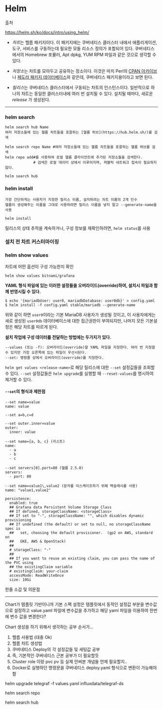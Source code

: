 # Helm

출처

https://helm.sh/ko/docs/intro/using_helm/



- *차트*는 헬름 패키지이다. 이 패키지에는 쿠버네티스 클러스터 내에서 애플리게이션, 도구, 서비스를 구동하는데 필요한 모들 리소스 정의가 포함되어 있다. 쿠버네티스에서의 Homebrew 포뮬러, Apt dpkg, YUM RPM 파일과 같은 것으로 생각할 수 있다.

- *저장소*는 차트를 모아두고 공유하는 장소이다. 이것은 마치 Perl의 [CPAN 아카이브](https://www.cpan.org/)나 [페도라 패키지 데이터베이스](https://admin.fedoraproject.org/pkgdb/)와 같은데, 쿠버네티스 패키지용이라고 보면 된다.

- *릴리스*는 쿠버네티스 클러스터에서 구동되는 차트의 인스턴스이다. 일반적으로 하나의 차트는 동일한 클러스터내에 여러 번 설치될 수 있다. 설치될 때마다, 새로운 *release* 가 생성된다.



---

### helm search

```
helm search hub Name
여러 저장소들에 있는 헬름 차트들을 포괄하는 [헬름 허브](https://hub.helm.sh/)를 검색
```



```
helm search repo Name #여러 저장소들에 있는 헬름 차트들을 포괄하는 헬름 허브를 검색
helm repo add#를 사용하여 로컬 헬름 클라이언트에 추가된 저장소들을 검색한다. 
             # 검색은 로컬 데이터 상에서 이루어지며, 퍼블릭 네트워크 접속이 필요하지 않다.

helm search hub
```



### helm install

```
가장 간단하게는 사용자가 지정한 릴리스 이름, 설치하려는 차트 이름의 2개 인수
헬름이 생성해주는 이름을 그대로 사용하려면 릴리스 이름을 넣지 말고 --generate-name을 사용

helm install 
```

릴리스의 상태 추적을 계속하거나, 구성 정보를 재확인하려면, `helm status`를 사용



### 설치 전 차트 커스터마이징

### helm show values

차트에 어떤 옵션이 구성 가능한지 확인

```
helm show values bitnami/grafana
```



**YAML 형식 파일에 있는 이러한 설정들을 오버라이드(override)하여, 설치시 파일과 함께 반영시킬 수 있다.**

```
$ echo '{mariadbUser: user0, mariadbDatabase: user0db}' > config.yaml
$ helm install -f config.yaml stable/mariadb --generate-name
```

위와 같이 하면 `user0`이라는 기본 MariaDB 사용자가 생성될 것이고, 이 사용자에게는 새로 생성된 `user0db` 데이터베이스에 대한 접근권한이 부여되지만, 나머지 모든 기본설정은 해당 차트를 따르게 된다.



**설치 작업에 구성 데이터를 전달하는 방법에는 두가지가 있다.**

```
--values (또는 -f): 오버라이드(override)할 YAML 파일을 지정한다. 여러 번 지정할 수 있지만 가장 오른쪽에 있는 파일이 우선시된다.
--set: 명령줄 상에서 오버라이드(override)를 지정한다.
```

`helm get values <release-name>`로 해당 릴리스에 대한 `--set` 설정값들을 조회할 수 있다. `--set` 설정값들은 `helm upgrade`를 실행할 때 `--reset-values`를 명시하여 제거할 수 있다.



#### `--set`의 형식과 제한점

```
--set name=value
name: value

--set a=b,c=d

--set outer.inner=value
outer:
  inner: value

--set name={a, b, c} (리스트)
name:
  - a
  - b
  - c
  
--set servers[0].port=80 (헬름 2.5.0)
servers:
  - port: 80
  
--set name=value1\,value2 (문자를 이스케이프하기 위해 백슬래시를 사용)
name: "value1,value2"
```



```
persistence:
  enabled: true
  ## Grafana data Persistent Volume Storage Class
  ## If defined, storageClassName: <storageClass>
  ## If set to "-", storageClassName: "", which disables dynamic provisioning
  ## If undefined (the default) or set to null, no storageClassName spec is
  ##   set, choosing the default provisioner.  (gp2 on AWS, standard on
  ##   GKE, AWS & OpenStack)
  ##
  # storageClass: "-"
  ##
  ## If you want to reuse an existing claim, you can pass the name of the PVC using
  ## the existingClaim variable
  # existingClaim: your-claim
  accessMode: ReadWriteOnce
  size: 10Gi

```



한줄 소감 및 의문점

---

Chart가 템플릿 기반이니까 기본 스펙 설정은 템플릿에서 동적인 설정값 부분을 변수값으로 설정하고 value.yaml 파일에 변수값을 추가하고 해당 yaml 파일을 이용하여 한번에 변수 값을 변경한다?



 Chart 생성을 하기 위해서 생각하는 공부 순서가...

1.  헬름 사용법 (대충 Ok)
2. 헬름 차트 생성법
3. 쿠버네티스 Deploy의 각 설정값들 및 세팅값 공부 
4. 즉, 기본적인 쿠버네티스 근본 공부가 더 필요할듯
5. Cluster role 이랑 pvc pv 등 실제 안써본 개념들 언제 필요할지..
6. Docker로 실행하던 명령문을 쿠버네티스 deploy.yaml 형식으로 변환이 가능해야 함



helm upgrade telegraf -f values.yaml influxdata/telegraf-ds

helm search repo

helm search hub
